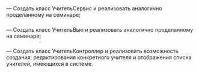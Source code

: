 ### 
— Создать класс УчительСервис и реализовать аналогично проделанному на семинаре;


### 
— Создать класс УчительВью и реализовать аналогично проделанному на семинаре;


### 
— Создать класс УчительКонтроллер и реализовать возможность создания, редактирования конкретного учителя и отображения списка учителей, имеющихся в системе.
